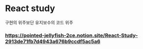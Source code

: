 # React study

구현의 위주보단 유지보수의 코드 위주

### https://pointed-jellyfish-2ce.notion.site/React-Study-2913de71fb7d4943a676b9ccdf5ac5a6
